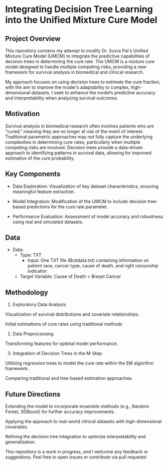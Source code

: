 # Integrating Decision Tree Learning into the Unified Mixture Cure Model

## Project Overview

This repository contains my attempt to modify Dr. Suvra Pal's Unified Mixture Cure Model (UMCM) to integrate the predictive capabilities of decision trees in determining the cure rate. The UMCM is a mixture cure model designed to handle multiple competing risks, providing a new framework for survival analysis in biomedical and clinical research.

My approach focuses on using decision trees to estimate the cure fraction, with the aim to improve the model's adaptability to complex, high-dimensional datasets. I seek to enhance the model’s predictive accuracy and interpretability when analyzing survival outcomes.

## Motivation

Survival analysis in biomedical research often involves patients who are "cured," meaning they are no longer at risk of the event of interest. Traditional parametric approaches may not fully capture the underlying complexities in determining cure rates, particularly when multiple competing risks are involved. Decision trees provide a data-driven approach to identifying patterns in survival data, allowing for improved estimation of the cure probability.

## Key Components

* Data Exploration: Visualization of key dataset characteristics, ensuring meaningful feature extraction.

* Model Integration: Modification of the UMCM to include decision tree-based predictions for the cure rate parameter.

* Performance Evaluation: Assessment of model accuracy and robustness using real and simulated datasets.

## Data

* Data:
  * Type: TXT
    * Input: One TXT file (Brstdata.txt) containing information on patient race, cancer type, cause of death, and right censorship indicatior
  * Target Variable: Cause of Death = Breast Cancer

## Methodology

1. Exploratory Data Analysis

Visualization of survival distributions and covariate relationships.

Initial estimations of cure rates using traditional methods

1. Data Preprocessing

Transforming features for optimal model performance.

3. Integration of Decision Trees in the M-Step

Utilizing regression trees to model the cure rate within the EM algorithm framework.

Comparing traditional and tree-based estimation approaches.

## Future Directions

Extending the model to incorporate ensemble methods (e.g., Random Forest, XGBoost) for further accuracy improvements.

Applying the approach to real-world clinical datasets with high-dimensional covariates.

Refining the decision tree integration to optimize interpretability and generalization.


This repository is a work in progress, and I welcome any feedback or suggestions. Feel free to open issues or contribute via pull requests!
